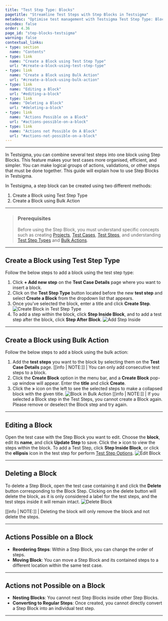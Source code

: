 ```yaml
---
title: "Test Step Type: Blocks"
pagetitle: "Streamline Test Steps with Step Blocks in Testsigma"
metadesc: "Optimise test management with Testsigma Test Step Type: Blocks for streamlined steps. Avoid nesting or converting Step Blocks for streamlined processes."
noindex: false
order: 4.36
page_id: "step-blocks-testsigma"
warning: false
contextual_links:
- type: section
  name: "Contents"
- type: link
  name: "Create a Block using Test Step Type"
  url: "#create-a-block-using-test-step-type"
- type: link
  name: "Create a Block using Bulk Action"
  url: "#create-a-block-using-bulk-action"
- type: link
  name: "Editing a Block"
  url: "#editing-a-block"
- type: link
  name: "Deleting a Block"
  url: "#deleting-a-block"
- type: link
  name: "Actions Possible on a Block"
  url: "#actions-possible-on-a-block"
- type: link
  name: "Actions not Possible On A Block"
  url: "#actions-not-possible-on-a-block"
---
```

---

In Testsigma, you can combine several test steps into one block using Step Blocks. This feature makes your test cases more organised, efficient, and simpler. You can make logical groups of actions, validations, or other steps that must be done together. This guide will explain how to use Step Blocks in Testsigma. 

In Testsigma, a step block can be created using two different methods:
1. Create a Block using Test Step Type
2. Create a Block using Bulk Action

---

> ### **Prerequisites**
> 
> Before using the Step Block, you must understand specific concepts such as creating [Projects](https://testsigma.com/docs/projects/overview/), [Test Cases](https://testsigma.com/docs/test-cases/manage/add-edit-delete/), [Test Steps](https://testsigma.com/docs/test-cases/create-steps-nl/overview/), and understanding [Test Step Types](https://testsigma.com/docs/test-cases/step-types/overview/) and [Bulk Actions](https://testsigma.com/docs/test-cases/create-steps-nl/bulk-actions/).

---

## **Create a Block using Test Step Type**

Follow the below steps to add a block using the test step type:

1. Click **+ Add new step** on the **Test Case Details** page where you want to insert a block.
2. Click on the **Test Step Type** button located before the new **test step** and select **Create a Block** from the dropdown list that appears.
3. Once you've selected the block, enter a title and click **Create Step**. ![Create Block in Test Step Type](https://s3.amazonaws.com/static-docs.testsigma.com/new_images/projects/applications/createblock_teststeptype.gif)
4. To add a step within the block, click **Step Inside Block**, and to add a test step after the block, click **Step After Block**. ![Add Step Inside](https://s3.amazonaws.com/static-docs.testsigma.com/new_images/projects/applications/stepinside_block.gif)

---

## **Create a Block using Bulk Action**

Follow the below steps to add a block using the bulk action:

1. Add the **test steps** you want to the block by selecting them on the **Test Case Details** page.
[[info | NOTE:]]
| You can only add consecutive test steps to a block.
2. Click the **Create Block** option in the menu bar, and a **Create Block** pop-up window will appear. Enter the **title** and click **Create**.
3. Click the **>** icon on the left to see the selected steps to make a collapsed block with the given title. ![Block in Bulk Action](https://s3.amazonaws.com/static-docs.testsigma.com/new_images/projects/applications/block_bulkactions.gif)
[[info | NOTE:]]
| If you selected a Block step in the Test Steps, you cannot create a Block again. Please remove or deselect the Block step and try again.

---

## **Editing a Block**

Open the test case with the Step Block you want to edit. Choose the **block**, edit its **name**, and click **Update Step** to save. Click the **>** icon to view the steps within the block. To add a Test Step, click **Step Inside Block**, or click the **ellipsis** icon in the test step for perform [Test Step Options](https://testsigma.com/docs/test-cases/create-steps-nl/step-actions/). ![Edit Block](https://s3.amazonaws.com/static-docs.testsigma.com/new_images/projects/applications/edit_block.gif)

---

## **Deleting a Block**

To delete a Step Block, open the test case containing it and click the **Delete** button corresponding to the Block Step. Clicking on the delete button will delete the block, as it is only considered a label for the test steps, and the test steps inside it will remain intact. ![Delete Block](https://s3.amazonaws.com/static-docs.testsigma.com/new_images/projects/applications/delete_block.gif)

[[info | NOTE:]]
| Deleting the block will only remove the block and not delete the steps.

---

## **Actions Possible on a Block**

- **Reordering Steps**: Within a Step Block, you can change the order of steps.
- **Moving Block**: You can move a Step Block and its contained steps to a different location within the same test case.

---

## **Actions not Possible on a Block**

- **Nesting Blocks**: You cannot nest Step Blocks inside other Step Blocks.
- **Converting to Regular Steps**: Once created, you cannot directly convert a Step Block into an individual test step.

---
